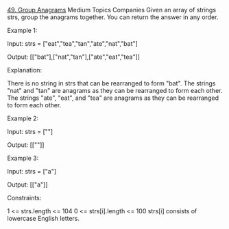 [49. Group Anagrams](https://leetcode.com/problems/group-anagrams)
Medium
Topics
Companies
Given an array of strings strs, group the anagrams together. You can return the answer in any order.

Example 1:

Input: strs = ["eat","tea","tan","ate","nat","bat"]

Output: [["bat"],["nat","tan"],["ate","eat","tea"]]

Explanation:

There is no string in strs that can be rearranged to form "bat".
The strings "nat" and "tan" are anagrams as they can be rearranged to form each other.
The strings "ate", "eat", and "tea" are anagrams as they can be rearranged to form each other.

Example 2:

Input: strs = [""]

Output: [[""]]

Example 3:

Input: strs = ["a"]

Output: [["a"]]

Constraints:

1 <= strs.length <= 104
0 <= strs[i].length <= 100
strs[i] consists of lowercase English letters.
